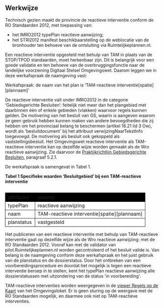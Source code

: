 ## Werkwijze

Technisch gezien maakt de provincie de reactieve interventie conform de RO Standaarden 2012, met toepassing van: 
- het IMRO2012 typePlan reactieve aanwijzing;
- het STRI2012 manifest beschikbaarstelling op de weblocatie van de bronhouder ten behoeve van de ontsluiting via Ruimtelijkeplannen.nl.

Een reactieve interventie opgesteld met behulp van TAM in plaats van de STOP/TPOD standaarden, moet herkenbaar zijn. Dit is belangrijk voor een goede validatie en ten behoeve van de overbruggingsfunctie naar de landelijke voorziening Digitaal Stelsel Omgevingswet. Daarom leggen we in deze werkafspraak de naamgeving vast:

Werkafspraak: de naam van het plan is ‘TAM-reactieve interventie[spatie][plannaam]’

De reactieve interventie valt onder IMRO2012 in de categorie ‘Gebiedsgerichte Besluiten’: feitelijk niet meer dan het plangebied met daarbinnen één of enkele gebieden (vlakken) waarvoor regels kunnen gelden. De motivering van het besluit van GS, waarin is aangeven waarom ze geen gebruik hebben kunnen maken van andere bevoegdheden die zij hebben om het provinciaal belang te beschermen (artikel 16.21 lid 3 Ow), wordt als 'besluitdocument' bij het attribuut verwijzingNaarTekstInfo toegevoegd. De motivering als besluit ook gekoppeld als vaststellingsbesluit. Het Omgevingswet reactieve interventie als TAM-reactieve interventie kan op dezelfde wijze worden gemaakt als de Wro reactieve aanwijzing. Zie daarvoor de <a href='https://docs.geostandaarden.nl/ro/def-pr-gb2012-20181023/#aanwijzing' target='_blank'>Praktijkrichtlijn Gebiedsgerichte Besluiten</a>, paragraaf 5.2.1.

De werkafspraak is samengevat in Tabel 1. 

<b>Tabel 1 Specifieke waarden ‘Besluitgebied’ bij een TAM-reactieve interventie</b>

<table style='width: 100%;'><caption></caption>
<colgroup><col id='col1' style='width: 21.239242685025815%;'
<col id='col2' style='width: 78.76075731497419%;'
</colgroup>
<thead valign='top'><tr><th align='left' style='border-top: 0.75pt solid #000000; border-left: 0.75pt solid #000000; border-bottom: 0.75pt solid #000000; border-right: 0.75pt solid #000000; background-color: #000000;'><b>attribuut</b>

</th>
<th align='left' style='border-top: 0.75pt solid #000000; border-left: 0.75pt solid #000000; border-bottom: 0.75pt solid #000000; border-right: 0.75pt solid #000000; background-color: #000000;'><b>waarde</b>

</th>
</tr>
</thead>
<tbody valign='top'><tr><td align='left' style='border-top: 0.75pt solid #000000; border-left: 0.75pt solid #000000; border-bottom: 0.75pt solid #000000; border-right: 0.75pt solid #000000; background-color: #FFFFFF;'>typePlan

</td>
<td align='left' style='border-top: 0.75pt solid #000000; border-left: 0.75pt solid #000000; border-bottom: 0.75pt solid #000000; border-right: 0.75pt solid #000000; background-color: #FFFFFF;'>reactieve aanwijzing

</td>
</tr>
<tr><td align='left' style='border-top: 0.75pt solid #000000; border-left: 0.75pt solid #000000; border-bottom: 0.75pt solid #000000; border-right: 0.75pt solid #000000; background-color: #FFFFFF;'>naam

</td>
<td align='left' style='border-top: 0.75pt solid #000000; border-left: 0.75pt solid #000000; border-bottom: 0.75pt solid #000000; border-right: 0.75pt solid #000000; background-color: #FFFFFF;'>TAM-reactieve interventie[spatie][plannaam]

</td>
</tr>
<tr><td align='left' style='border-top: 0.75pt solid #000000; border-left: 0.75pt solid #000000; border-bottom: 0.75pt solid #000000; border-right: 0.75pt solid #000000; background-color: #FFFFFF;'>planstatus

</td>
<td align='left' style='border-top: 0.75pt solid #000000; border-left: 0.75pt solid #000000; border-bottom: 0.75pt solid #000000; border-right: 0.75pt solid #000000; background-color: #FFFFFF;'>vastgesteld

</td>
</tr>
</tbody>
</table>

Het publiceren van een reactieve interventie met behulp van TAM-reactieve interventie gaat op dezelfde wijze als de Wro reactieve aanwijzing: met de RO Standaarden 2012. 
Vooraf kan met de validator van pilot.Ruimtelijkeplannen.nl worden gecontroleerd of het besluit valide is. Van belang is de naamgeving conform deze werkafspraak en het juist gebruik van de planstatus en de dossierstatus. Door het ontbreken van een voorbereidingsprocedure en doordat het mogelijk is tegen een reactieve interventie beroep in te stellen, kent het typePlan reactieve aanwijzing alle dossierstatussen met uitzondering van de status 'in voorbereiding'.

TAM-reactieve interventies worden weergegeven in de <a href='https://omgevingswet.overheid.nl/regels-op-de-kaart/' target='_blank'>viewer Regels op de Kaart</a> van het Omgevingsloket. Er is geen sturing op de weergave met de RO Standaarden mogelijk, en daarmee ook niet op TAM-reactieve interventies.
